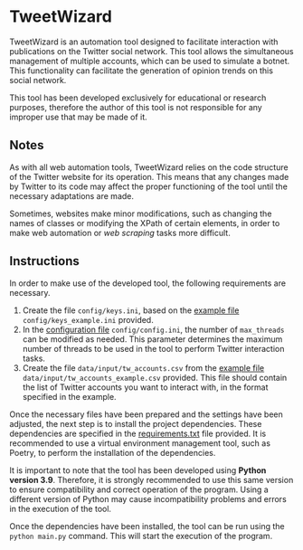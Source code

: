 # TweetWizard
TweetWizard is an automation tool designed to facilitate interaction with publications on the Twitter social network. This tool allows the simultaneous management of multiple accounts, which can be used to simulate a botnet. This functionality can facilitate the generation of opinion trends on this social network.

This tool has been developed exclusively for educational or research purposes, therefore the author of this tool is not responsible for any improper use that may be made of it.

## Notes
As with all web automation tools, TweetWizard relies on the code structure of the Twitter website for its operation. This means that any changes made by Twitter to its code may affect the proper functioning of the tool until the necessary adaptations are made.

Sometimes, websites make minor modifications, such as changing the names of classes or modifying the XPath of certain elements, in order to make web automation or *web scraping* tasks more difficult.

## Instructions
In order to make use of the developed tool, the following requirements are necessary.
1. Create the file `config/keys.ini`, based on the [example file](config/keys_example.ini) `config/keys_example.ini` provided.
2. In the [configuration file](config/config.ini) `config/config.ini`, the number of `max_threads` can be modified as needed. This parameter determines the maximum number of threads to be used in the tool to perform Twitter interaction tasks.
3. Create the file `data/input/tw_accounts.csv` from the [example file](data/input/tw_accounts_example.csv) `data/input/tw_accounts_example.csv` provided. This file should contain the list of Twitter accounts you want to interact with, in the format specified in the example.

Once the necessary files have been prepared and the settings have been adjusted, the next step is to install the project dependencies. These dependencies are specified in the [requirements.txt](requirements.txt) file provided. It is recommended to use a virtual environment management tool, such as Poetry, to perform the installation of the dependencies.

It is important to note that the tool has been developed using **Python version 3.9**. Therefore, it is strongly recommended to use this same version to ensure compatibility and correct operation of the program. Using a different version of Python may cause incompatibility problems and errors in the execution of the tool.

Once the dependencies have been installed, the tool can be run using the `python main.py` command. This will start the execution of the program.